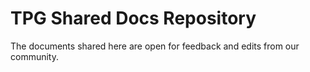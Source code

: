 # TPG Shared Docs Repository

The documents shared here are open for feedback and edits from our community.

